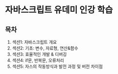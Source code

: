 # 자바스크립트 유데미 인강 학습

## 목차

1. 섹션1: 자바스크립트 개요
2. 섹션2: 기초: 변수, 자료형, 연산&함수
3. 섹션3: 효율적인 개발 & 디버깅
4. 섹션4: if문, 반복문, 오류처리
5. 섹션5: 자스의 작동방식과 발전 과정 및 버전 차이점
